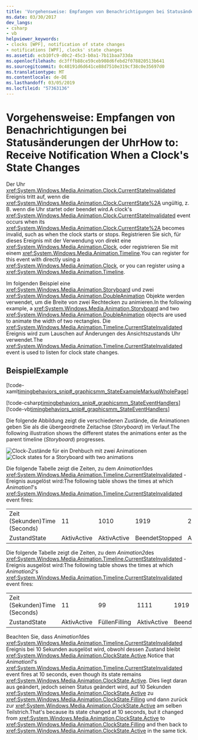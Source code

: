 ```yaml
---
title: 'Vorgehensweise: Empfangen von Benachrichtigungen bei Statusänderungen der Uhr'
ms.date: 03/30/2017
dev_langs:
- csharp
- vb
helpviewer_keywords:
- clocks [WPF], notification of state changes
- notifications [WPF], clocks' state changes
ms.assetid: ecb10fc9-d0c2-45c3-b0a1-7b11baa733da
ms.openlocfilehash: dc3fffb88ce59ceb908d6febd2f078820513b641
ms.sourcegitcommit: 0c48191d6d641ce88d7510e319cf38c0e35697d0
ms.translationtype: MT
ms.contentlocale: de-DE
ms.lasthandoff: 03/05/2019
ms.locfileid: "57363136"
---
```

# <a name="how-to-receive-notification-when-a-clocks-state-changes"></a><span data-ttu-id="137fd-102">Vorgehensweise: Empfangen von Benachrichtigungen bei Statusänderungen der Uhr</span><span class="sxs-lookup"><span data-stu-id="137fd-102">How to: Receive Notification When a Clock's State Changes</span></span>
<span data-ttu-id="137fd-103">Der Uhr <xref:System.Windows.Media.Animation.Clock.CurrentStateInvalidated> Ereignis tritt auf, wenn die <xref:System.Windows.Media.Animation.Clock.CurrentState%2A> ungültig, z. B. wenn die Uhr startet oder beendet wird.</span><span class="sxs-lookup"><span data-stu-id="137fd-103">A clock's <xref:System.Windows.Media.Animation.Clock.CurrentStateInvalidated> event occurs when its <xref:System.Windows.Media.Animation.Clock.CurrentState%2A> becomes invalid, such as when the clock starts or stops.</span></span> <span data-ttu-id="137fd-104">Registrieren Sie sich, für dieses Ereignis mit der Verwendung von direkt eine <xref:System.Windows.Media.Animation.Clock>, oder registrieren Sie mit einem <xref:System.Windows.Media.Animation.Timeline>.</span><span class="sxs-lookup"><span data-stu-id="137fd-104">You can register for this event with directly using a <xref:System.Windows.Media.Animation.Clock>, or you can register using a <xref:System.Windows.Media.Animation.Timeline>.</span></span>  
  
 <span data-ttu-id="137fd-105">Im folgenden Beispiel eine <xref:System.Windows.Media.Animation.Storyboard> und zwei <xref:System.Windows.Media.Animation.DoubleAnimation> Objekte werden verwendet, um die Breite von zwei Rechtecken zu animieren.</span><span class="sxs-lookup"><span data-stu-id="137fd-105">In the following example, a <xref:System.Windows.Media.Animation.Storyboard> and two <xref:System.Windows.Media.Animation.DoubleAnimation> objects are used to animate the width of two rectangles.</span></span> <span data-ttu-id="137fd-106">Die <xref:System.Windows.Media.Animation.Timeline.CurrentStateInvalidated> Ereignis wird zum Lauschen auf Änderungen des Ansichtszustands Uhr verwendet.</span><span class="sxs-lookup"><span data-stu-id="137fd-106">The <xref:System.Windows.Media.Animation.Timeline.CurrentStateInvalidated> event is used to listen for clock state changes.</span></span>  
  
## <a name="example"></a><span data-ttu-id="137fd-107">Beispiel</span><span class="sxs-lookup"><span data-stu-id="137fd-107">Example</span></span>  
 [!code-xaml[timingbehaviors_snip#_graphicsmm_StateExampleMarkupWholePage](~/samples/snippets/csharp/VS_Snippets_Wpf/timingbehaviors_snip/CSharp/StateExample.xaml#_graphicsmm_stateexamplemarkupwholepage)]  
  
 [!code-csharp[timingbehaviors_snip#_graphicsmm_StateEventHandlers](~/samples/snippets/csharp/VS_Snippets_Wpf/timingbehaviors_snip/CSharp/StateExample.xaml.cs#_graphicsmm_stateeventhandlers)]
 [!code-vb[timingbehaviors_snip#_graphicsmm_StateEventHandlers](~/samples/snippets/visualbasic/VS_Snippets_Wpf/timingbehaviors_snip/visualbasic/stateexample.xaml.vb#_graphicsmm_stateeventhandlers)]  
  
 <span data-ttu-id="137fd-108">Die folgende Abbildung zeigt die verschiedenen Zustände, die Animationen geben Sie als die übergeordnete Zeitachse (*Storyboard*) im Verlauf.</span><span class="sxs-lookup"><span data-stu-id="137fd-108">The following illustration shows the different states the animations enter as the parent timeline (*Storyboard*) progresses.</span></span>  
  
 <span data-ttu-id="137fd-109">![Clock-Zustände für ein Drehbuch mit zwei Animationen](./media/graphicsmm-3timelines.png "graphicsmm_3timelines")</span><span class="sxs-lookup"><span data-stu-id="137fd-109">![Clock states for a Storyboard with two animations](./media/graphicsmm-3timelines.png "graphicsmm_3timelines")</span></span>  
  
 <span data-ttu-id="137fd-110">Die folgende Tabelle zeigt die Zeiten, zu dem *Animation1*des <xref:System.Windows.Media.Animation.Timeline.CurrentStateInvalidated> -Ereignis ausgelöst wird:</span><span class="sxs-lookup"><span data-stu-id="137fd-110">The following table shows the times at which *Animation1*'s <xref:System.Windows.Media.Animation.Timeline.CurrentStateInvalidated> event fires:</span></span>  
  
||||||||  
|-|-|-|-|-|-|-|  
|<span data-ttu-id="137fd-111">Zeit (Sekunden)</span><span class="sxs-lookup"><span data-stu-id="137fd-111">Time (Seconds)</span></span>|<span data-ttu-id="137fd-112">1</span><span class="sxs-lookup"><span data-stu-id="137fd-112">1</span></span>|<span data-ttu-id="137fd-113">10</span><span class="sxs-lookup"><span data-stu-id="137fd-113">10</span></span>|<span data-ttu-id="137fd-114">19</span><span class="sxs-lookup"><span data-stu-id="137fd-114">19</span></span>|<span data-ttu-id="137fd-115">21</span><span class="sxs-lookup"><span data-stu-id="137fd-115">21</span></span>|<span data-ttu-id="137fd-116">30</span><span class="sxs-lookup"><span data-stu-id="137fd-116">30</span></span>|<span data-ttu-id="137fd-117">39</span><span class="sxs-lookup"><span data-stu-id="137fd-117">39</span></span>|  
|<span data-ttu-id="137fd-118">Zustand</span><span class="sxs-lookup"><span data-stu-id="137fd-118">State</span></span>|<span data-ttu-id="137fd-119">Aktiv</span><span class="sxs-lookup"><span data-stu-id="137fd-119">Active</span></span>|<span data-ttu-id="137fd-120">Aktiv</span><span class="sxs-lookup"><span data-stu-id="137fd-120">Active</span></span>|<span data-ttu-id="137fd-121">Beendet</span><span class="sxs-lookup"><span data-stu-id="137fd-121">Stopped</span></span>|<span data-ttu-id="137fd-122">Aktiv</span><span class="sxs-lookup"><span data-stu-id="137fd-122">Active</span></span>|<span data-ttu-id="137fd-123">Aktiv</span><span class="sxs-lookup"><span data-stu-id="137fd-123">Active</span></span>|<span data-ttu-id="137fd-124">Beendet</span><span class="sxs-lookup"><span data-stu-id="137fd-124">Stopped</span></span>|  
  
 <span data-ttu-id="137fd-125">Die folgende Tabelle zeigt die Zeiten, zu dem *Animation2*des <xref:System.Windows.Media.Animation.Timeline.CurrentStateInvalidated> -Ereignis ausgelöst wird:</span><span class="sxs-lookup"><span data-stu-id="137fd-125">The following table shows the times at which *Animation2*'s <xref:System.Windows.Media.Animation.Timeline.CurrentStateInvalidated> event fires:</span></span>  
  
||||||||||  
|-|-|-|-|-|-|-|-|-|  
|<span data-ttu-id="137fd-126">Zeit (Sekunden)</span><span class="sxs-lookup"><span data-stu-id="137fd-126">Time (Seconds)</span></span>|<span data-ttu-id="137fd-127">1</span><span class="sxs-lookup"><span data-stu-id="137fd-127">1</span></span>|<span data-ttu-id="137fd-128">9</span><span class="sxs-lookup"><span data-stu-id="137fd-128">9</span></span>|<span data-ttu-id="137fd-129">11</span><span class="sxs-lookup"><span data-stu-id="137fd-129">11</span></span>|<span data-ttu-id="137fd-130">19</span><span class="sxs-lookup"><span data-stu-id="137fd-130">19</span></span>|<span data-ttu-id="137fd-131">21</span><span class="sxs-lookup"><span data-stu-id="137fd-131">21</span></span>|<span data-ttu-id="137fd-132">29</span><span class="sxs-lookup"><span data-stu-id="137fd-132">29</span></span>|<span data-ttu-id="137fd-133">31</span><span class="sxs-lookup"><span data-stu-id="137fd-133">31</span></span>|<span data-ttu-id="137fd-134">39</span><span class="sxs-lookup"><span data-stu-id="137fd-134">39</span></span>|  
|<span data-ttu-id="137fd-135">Zustand</span><span class="sxs-lookup"><span data-stu-id="137fd-135">State</span></span>|<span data-ttu-id="137fd-136">Aktiv</span><span class="sxs-lookup"><span data-stu-id="137fd-136">Active</span></span>|<span data-ttu-id="137fd-137">Füllen</span><span class="sxs-lookup"><span data-stu-id="137fd-137">Filling</span></span>|<span data-ttu-id="137fd-138">Aktiv</span><span class="sxs-lookup"><span data-stu-id="137fd-138">Active</span></span>|<span data-ttu-id="137fd-139">Beendet</span><span class="sxs-lookup"><span data-stu-id="137fd-139">Stopped</span></span>|<span data-ttu-id="137fd-140">Aktiv</span><span class="sxs-lookup"><span data-stu-id="137fd-140">Active</span></span>|<span data-ttu-id="137fd-141">Füllen</span><span class="sxs-lookup"><span data-stu-id="137fd-141">Filling</span></span>|<span data-ttu-id="137fd-142">Aktiv</span><span class="sxs-lookup"><span data-stu-id="137fd-142">Active</span></span>|<span data-ttu-id="137fd-143">Beendet</span><span class="sxs-lookup"><span data-stu-id="137fd-143">Stopped</span></span>|  
  
 <span data-ttu-id="137fd-144">Beachten Sie, dass *Animation1*des <xref:System.Windows.Media.Animation.Timeline.CurrentStateInvalidated> Ereignis bei 10 Sekunden ausgelöst wird, obwohl dessen Zustand bleibt <xref:System.Windows.Media.Animation.ClockState.Active>.</span><span class="sxs-lookup"><span data-stu-id="137fd-144">Notice that *Animation1*'s  <xref:System.Windows.Media.Animation.Timeline.CurrentStateInvalidated> event fires at 10 seconds, even though its state remains <xref:System.Windows.Media.Animation.ClockState.Active>.</span></span> <span data-ttu-id="137fd-145">Dies liegt daran aus geändert, jedoch seinen Status geändert wird, auf 10 Sekunden <xref:System.Windows.Media.Animation.ClockState.Active> zu <xref:System.Windows.Media.Animation.ClockState.Filling> und dann zurück zur <xref:System.Windows.Media.Animation.ClockState.Active> am selben Teilstrich.</span><span class="sxs-lookup"><span data-stu-id="137fd-145">That's because its state changed at 10 seconds, but it changed from <xref:System.Windows.Media.Animation.ClockState.Active> to <xref:System.Windows.Media.Animation.ClockState.Filling> and then back to <xref:System.Windows.Media.Animation.ClockState.Active> in the same tick.</span></span>
